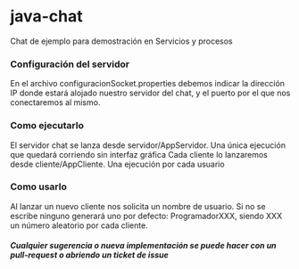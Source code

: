 # java-chat
Chat de ejemplo para demostración en Servicios y procesos

### Configuración del servidor
En el archivo configuracionSocket.properties debemos indicar la dirección IP donde estará alojado nuestro servidor del chat, y el puerto por el que nos conectaremos al mismo.

### Como ejecutarlo
El servidor chat se lanza desde servidor/AppServidor. Una única ejecución que quedará corriendo sin interfaz gráfica
Cada cliente lo lanzaremos desde cliente/AppCliente. Una ejecución por cada usuario

### Como usarlo
Al lanzar un nuevo cliente nos solicita un nombre de usuario. Si no se escribe ninguno generará uno por defecto: ProgramadorXXX, siendo XXX un número aleatorio por cada cliente.

##### Cualquier sugerencia o nueva implementación se puede hacer con un pull-request o abriendo un ticket de issue
